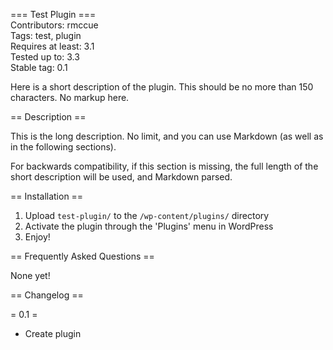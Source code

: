 === Test Plugin ===  
Contributors: rmccue  
Tags: test, plugin  
Requires at least: 3.1  
Tested up to: 3.3  
Stable tag: 0.1  

Here is a short description of the plugin.  This should be no more than 150 characters.  No markup here.

== Description ==

This is the long description.  No limit, and you can use Markdown (as well as in the following sections).

For backwards compatibility, if this section is missing, the full length of the short description will be used, and
Markdown parsed.

== Installation ==

1. Upload `test-plugin/` to the `/wp-content/plugins/` directory
2. Activate the plugin through the 'Plugins' menu in WordPress
3. Enjoy!

== Frequently Asked Questions ==

None yet!

== Changelog ==

= 0.1 =

* Create plugin